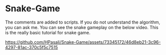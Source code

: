 # Snake-Game
The comments are added to scripts. If you do not understand the algorithm, you can ask me.
You can see the snake gameplay on the below video. This is the really basic tutorial for snake game.


https://github.com/HPasali/Snake-Game/assets/73345172/46d8eb21-3c96-4297-81ac-370c5f5c7515

